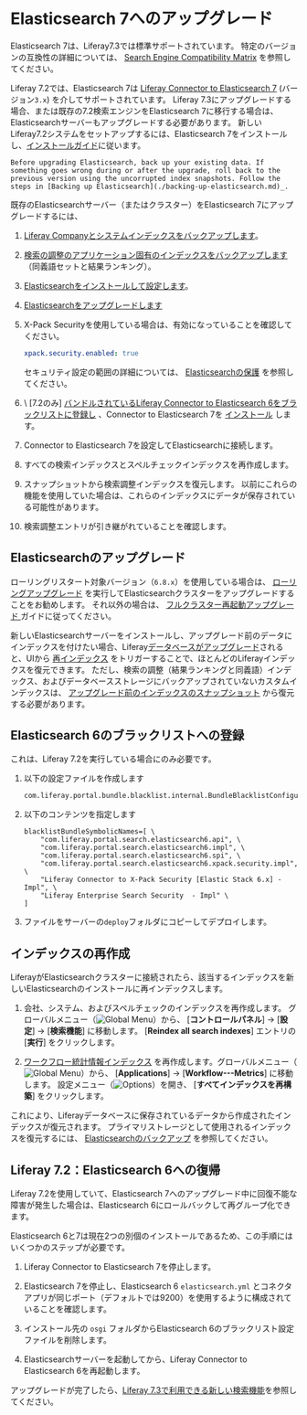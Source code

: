 # Elasticsearch 7へのアップグレード

Elasticsearch 7は、Liferay7.3では標準サポートされています。 特定のバージョンの互換性の詳細については、 [Search Engine Compatibility Matrix](https://help.liferay.com/hc/en-us/articles/360016511651) を参照してください。

Liferay 7.2では、Elasticsearch 7は [Liferay Connector to Elasticsearch 7](https://web.liferay.com/marketplace/-/mp/application/170390307)  (バージョン`3.x`) を介してサポートされています。 Liferay 7.3にアップグレードする場合、または既存の7.2検索エンジンをElasticsearch 7に移行する場合は、Elasticsearchサーバーもアップグレードする必要があります。 新しいLiferay7.2システムをセットアップするには、Elasticsearch 7をインストールし、[インストールガイド](../getting-started-with-elasticsearch.md)に従います。

```{important}
Before upgrading Elasticsearch, back up your existing data. If something goes wrong during or after the upgrade, roll back to the previous version using the uncorrupted index snapshots. Follow the steps in [Backing up Elasticsearch](./backing-up-elasticsearch.md)_.
```

既存のElasticsearchサーバー（またはクラスター）をElasticsearch 7にアップグレードするには、

1.  [Liferay Companyとシステムインデックスをバックアップします](./backing-up-elasticsearch.md)。

2.  [検索の調整のアプリケーション固有のインデックスをバックアップします](./backing-up-elasticsearch.md#backing-up-and-restoring-search-tuning-indexes) （同義語セットと結果ランキング）。

3.  [Elasticsearchをインストールして設定します](../installing-elasticsearch.md)。

4.  [Elasticsearchをアップグレードします](#upgrading-elasticsearch)

5.  X-Pack Securityを使用している場合は、有効になっていることを確認してください。

    ``` yaml
    xpack.security.enabled: true
    ```

    セキュリティ設定の範囲の詳細については、 [Elasticsearchの保護](../securing-elasticsearch.md) を参照してください。

6.  \ [7.2のみ\] [バンドルされているLiferay Connector to Elasticsearch 6をブラックリストに登録し](#blacklisting-elasticsearch-6) 、Connector to Elasticsearch 7を [インストール](../connecting-to-elasticsearch.md#install-the-elasticsearch-7-connector) します。

7.  Connector to Elasticsearch 7を設定してElasticsearchに接続します。

8.  すべての検索インデックスとスペルチェックインデックスを再作成します。

9.  スナップショットから検索調整インデックスを復元します。 以前にこれらの機能を使用していた場合は、これらのインデックスにデータが保存されている可能性があります。

10. 検索調整エントリが引き継がれていることを確認します。

<a name="elasticsearchのアップグレード" />

## Elasticsearchのアップグレード

ローリングリスタート対象バージョン（`6.8.x`）を使用している場合は、 [ローリングアップグレード](https://www.elastic.co/guide/en/elasticsearch/reference/7.x/rolling-upgrades.html) を実行してElasticsearchクラスターをアップグレードすることをお勧めします。 それ以外の場合は、 [フルクラスター再起動アップグレード ](https://www.elastic.co/guide/en/elasticsearch/reference/7.x/restart-upgrade.html) ガイドに従ってください。

新しいElasticsearchサーバーをインストールし、アップグレード前のデータにインデックスを付けたい場合、Liferay[データベースがアップグレード](../../../../installation-and-upgrades/upgrading-liferay/upgrade-basics/using-the-database-upgrade-tool.md)されると、UIから [再インデックス](#re-index) をトリガーすることで、ほとんどのLiferayインデックスを復元できます。 ただし、検索の調整（結果ランキングと同義語）インデックス、およびデータベースストレージにバックアップされていないカスタムインデックスは、 [アップグレード前のインデックスのスナップショット](./backing-up-elasticsearch.md#backing-up-and-restoring-search-tuning-indexes) から復元する必要があります。

<a name="elasticsearch-6のブラックリストへの登録" />

## Elasticsearch 6のブラックリストへの登録

これは、Liferay 7.2を実行している場合にのみ必要です。

1.  以下の設定ファイルを作成します

    ``` bash
    com.liferay.portal.bundle.blacklist.internal.BundleBlacklistConfiguration.config
    ```

2.  以下のコンテンツを指定します

    ``` properties
    blacklistBundleSymbolicNames=[ \
        "com.liferay.portal.search.elasticsearch6.api", \
        "com.liferay.portal.search.elasticsearch6.impl", \
        "com.liferay.portal.search.elasticsearch6.spi", \
        "com.liferay.portal.search.elasticsearch6.xpack.security.impl", \
        "Liferay Connector to X-Pack Security [Elastic Stack 6.x] - Impl", \ 
        "Liferay Enterprise Search Security  - Impl" \
    ]
    ```

3.  ファイルをサーバーの`deploy`フォルダにコピーしてデプロイします。

<a name="インデックスの再作成" />

## インデックスの再作成

LiferayがElasticsearchクラスターに接続されたら、該当するインデックスを新しいElasticsearchのインストールに再インデックスします。

1.  会社、システム、およびスペルチェックのインデックスを再作成します。 グローバルメニュー（![Global Menu](../../../../images/icon-applications-menu.png)）から、 [**コントロールパネル**] → [**設定**] → [**検索機能**] に移動します。 [**Reindex all search indexes**] エントリの [**実行**] をクリックします。

2.  [ワークフロー統計情報インデックス](../../../../process-automation/workflow/using-workflows/workflow-metrics-reports.md#re-indexing-workflow-metrics) を再作成します。グローバルメニュー（![Global Menu](../../../../images/icon-applications-menu.png)）から、 [**Applications**] → [**Workflow---Metrics**] に移動します。 設定メニュー（![Options](../../../../images/icon-options.png)）を開き、 [**すべてインデックスを再構築**] をクリックします。

これにより、Liferayデータベースに保存されているデータから作成されたインデックスが復元されます。 プライマリストレージとして使用されるインデックスを復元するには、 [Elasticsearchのバックアップ](./backing-up-elasticsearch.md) を参照してください。

<a name="liferay-72elasticsearch-6への復帰" />

## Liferay 7.2：Elasticsearch 6への復帰

Liferay 7.2を使用していて、Elasticsearch 7へのアップグレード中に回復不能な障害が発生した場合は、Elasticsearch 6にロールバックして再グループ化できます。

Elasticsearch 6と7は現在2つの別個のインストールであるため、この手順にはいくつかのステップが必要です。

1.  Liferay Connector to Elasticsearch 7を停止します。

2.  Elasticsearch 7を停止し、Elasticsearch 6 `elasticsearch.yml` とコネクタアプリが同じポート（デフォルトでは9200）を使用するように構成されていることを確認します。

3.  インストール先の `osgi` フォルダからElasticsearch 6のブラックリスト設定ファイルを削除します。

4.  Elasticsearchサーバーを起動してから、Liferay Connector to Elasticsearch 6を再起動します。

アップグレードが完了したら、[Liferay 7.3で利用できる新しい検索機能](../../../getting-started/whats-new-in-search-for-73.md)を参照してください。

